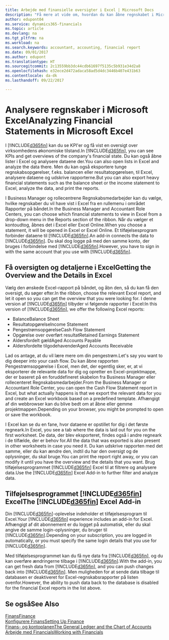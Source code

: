 ```yaml
---
title: Arbejde med finansielle oversigter i Excel | Microsoft Docs
description: "Få mere at vide om, hvordan du kan åbne regnskabet i Microsoft Excel fra Dynamics 365 for Financials for bedre analyse."
author: edupont04
ms.service: dynamics365-financials
ms.topic: article
ms.devlang: na
ms.tgt_pltfrm: na
ms.workload: na
ms.search.keywords: accountant, accounting, financial report
ms.date: 09/01/2017
ms.author: edupont
ms.translationtype: HT
ms.sourcegitcommit: 2c13559bb3dc44cdb61697f5135c5b931e34d2a8
ms.openlocfilehash: e32ece2d472adaca58ad5d4dc3446b407e431b63
ms.contentlocale: da-dk
ms.lasthandoff: 09/22/2017

---
```

# <a name="analyzing-financial-statements-in-microsoft-excel"></a><span data-ttu-id="e85de-103">Analysere regnskaber i Microsoft Excel</span><span class="sxs-lookup"><span data-stu-id="e85de-103">Analyzing Financial Statements in Microsoft Excel</span></span>
<span data-ttu-id="e85de-104">I [!INCLUDE[d365fin](includes/d365fin_md.md)] kan du se KPI'er og få vist en oversigt over virksomhedens økonomiske tilstand.</span><span class="sxs-lookup"><span data-stu-id="e85de-104">In [!INCLUDE[d365fin](includes/d365fin_md.md)], you can see KPIs and get overviews of the company's financial state.</span></span> <span data-ttu-id="e85de-105">Du kan også åbne lister i Excel og analysere dataene der.</span><span class="sxs-lookup"><span data-stu-id="e85de-105">You can also open lists in Excel and analyze the data there.</span></span> <span data-ttu-id="e85de-106">Men du kan også eksportere tunge regnskabsopgørelser, f.eks. balancen eller resultatopgørelsen, til Excel, analysere dataene og udskrive rapporterne.</span><span class="sxs-lookup"><span data-stu-id="e85de-106">But you can also export heavy financial statements such as the balance sheet or the income statement to Excel, analyze the data, and print the reports.</span></span>  

<span data-ttu-id="e85de-107">I Business Manager og rollecentrene Regnskabsmedarbejder kan du vælge, hvilke regnskaber du vil have vist i Excel fra en rullemenu i området Rapporter på båndet.</span><span class="sxs-lookup"><span data-stu-id="e85de-107">In the Business Manager and Accountant Role Centers, you can choose which financial statements to view in Excel from a drop-down menu in the Reports section of the ribbon.</span></span> <span data-ttu-id="e85de-108">Når du vælger et kontoudtog, åbnes det i Excel eller Excel Online.</span><span class="sxs-lookup"><span data-stu-id="e85de-108">When you choose a statement, it will be opened in Excel or Excel Online.</span></span> <span data-ttu-id="e85de-109">Et tilføjelsesprogram forbinder dataene til [!INCLUDE[d365fin](includes/d365fin_md.md)].</span><span class="sxs-lookup"><span data-stu-id="e85de-109">An add-in connects the data to [!INCLUDE[d365fin](includes/d365fin_md.md)].</span></span> <span data-ttu-id="e85de-110">Du skal dog logge på med den samme konto, der bruges i forbindelse med [!INCLUDE[d365fin](includes/d365fin_md.md)].</span><span class="sxs-lookup"><span data-stu-id="e85de-110">However, you have to sign in with the same account that you use with [!INCLUDE[d365fin](includes/d365fin_md.md)].</span></span>  

## <a name="getting-the-overview-and-the-details-in-excel"></a><span data-ttu-id="e85de-111">Få oversigten og detaljerne i Excel</span><span class="sxs-lookup"><span data-stu-id="e85de-111">Getting the Overview and the Details in Excel</span></span>
<span data-ttu-id="e85de-112">Vælg den ønskede Excel-rapport på båndet, og åbn den, så du kan få den oversigt, du søger efter.</span><span class="sxs-lookup"><span data-stu-id="e85de-112">In the ribbon, choose the relevant Excel report, and let it open so you can get the overview that you were looking for.</span></span> <span data-ttu-id="e85de-113">I denne version af [!INCLUDE[d365fin](includes/d365fin_md.md)] tilbyder vi følgende rapporter i Excel:</span><span class="sxs-lookup"><span data-stu-id="e85de-113">In this version of [!INCLUDE[d365fin](includes/d365fin_md.md)], we offer the following Excel reports:</span></span>

- <span data-ttu-id="e85de-114">Balance</span><span class="sxs-lookup"><span data-stu-id="e85de-114">Balance Sheet</span></span>  
- <span data-ttu-id="e85de-115">Resultatopgørelse</span><span class="sxs-lookup"><span data-stu-id="e85de-115">Income Statement</span></span>  
- <span data-ttu-id="e85de-116">Pengestrømsopgørelse</span><span class="sxs-lookup"><span data-stu-id="e85de-116">Cash Flow Statement</span></span>  
- <span data-ttu-id="e85de-117">Opgørelse over overført resultat</span><span class="sxs-lookup"><span data-stu-id="e85de-117">Retained Earnings Statement</span></span>  
- <span data-ttu-id="e85de-118">Aldersfordelt gæld</span><span class="sxs-lookup"><span data-stu-id="e85de-118">Aged Accounts Payable</span></span>  
- <span data-ttu-id="e85de-119">Aldersfordelte tilgodehavender</span><span class="sxs-lookup"><span data-stu-id="e85de-119">Aged Accounts Receivable</span></span>  

<span data-ttu-id="e85de-120">Lad os antage, at du vil lære mere om din pengestrøm.</span><span class="sxs-lookup"><span data-stu-id="e85de-120">Let's say you want to dig deeper into your cash flow.</span></span> <span data-ttu-id="e85de-121">Du kan åbne rapporten Pengestrømsopgørelse i Excel, men det, der egentlig sker, er, at vi eksporterer de relevante data for dig og opretter en Excel-projektmappe, der er baseret på en foruddefineret skabelon fra Business Manager eller rollecenteret Regnskabsmedarbejder.</span><span class="sxs-lookup"><span data-stu-id="e85de-121">From the Business Manager or Accountant Role Center, you can open the Cash Flow Statement report in Excel, but what actually happens is that we export the relevant data for you and create an Excel workbook based on a predefined template.</span></span> <span data-ttu-id="e85de-122">Afhængigt af din webbrowser kan du blive bedt om at åbne eller gemme projektmappen.</span><span class="sxs-lookup"><span data-stu-id="e85de-122">Depending on your browser, you might be prompted to open or save the workbook.</span></span>  

<span data-ttu-id="e85de-123">I Excel kan se du en fane, hvor dataene er opstillet for dig i det første regneark.</span><span class="sxs-lookup"><span data-stu-id="e85de-123">In Excel, you see a tab where the data is laid out for you on the first worksheet.</span></span> <span data-ttu-id="e85de-124">De data, der blev eksporteret, findes også i andre regneark i de tilfælde, der er behov for.</span><span class="sxs-lookup"><span data-stu-id="e85de-124">All the data that was exported is also present in other worksheets in case you need it.</span></span> <span data-ttu-id="e85de-125">Du kan udskrive rapporten med det samme, eller du kan ændre den, indtil du har den oversigt og de oplysninger, du skal bruge.</span><span class="sxs-lookup"><span data-stu-id="e85de-125">You can print the report right away, or you can modify it until you have the overview and the details that you want.</span></span> <span data-ttu-id="e85de-126">Brug tilføjelsesprogrammet [!INCLUDE[d365fin](includes/d365fin_md.md)] Excel til at filtrere og analysere data.</span><span class="sxs-lookup"><span data-stu-id="e85de-126">Use the [!INCLUDE[d365fin](includes/d365fin_md.md)] Excel Add-in to further filter and analyze data.</span></span>  

## <a name="the-included365finincludesd365finmdmd-excel-add-in"></a><span data-ttu-id="e85de-127">Tilføjelsesprogrammet [!INCLUDE[d365fin](includes/d365fin_md.md)] Excel</span><span class="sxs-lookup"><span data-stu-id="e85de-127">The [!INCLUDE[d365fin](includes/d365fin_md.md)] Excel Add-in</span></span>
<span data-ttu-id="e85de-128">Din [!INCLUDE[d365fin](includes/d365fin_md.md)]-oplevelse indeholder et tilføjelsesprogram til Excel.</span><span class="sxs-lookup"><span data-stu-id="e85de-128">Your [!INCLUDE[d365fin](includes/d365fin_md.md)] experience includes an add-in for Excel.</span></span> <span data-ttu-id="e85de-129">Afhængigt af dit abonnement er du logget på automatisk, eller du skal angive de samme login-oplysninger, du bruger til [!INCLUDE[d365fin](includes/d365fin_md.md)].</span><span class="sxs-lookup"><span data-stu-id="e85de-129">Depending on your subscription, you are logged in automatically, or you must specify the same login details that you use for [!INCLUDE[d365fin](includes/d365fin_md.md)].</span></span>  

<span data-ttu-id="e85de-130">Med tilføjelsesprogrammet kan du få nye data fra [!INCLUDE[d365fin](includes/d365fin_md.md)], og du kan overføre ændringerne tilbage i [!INCLUDE[d365fin](includes/d365fin_md.md)].</span><span class="sxs-lookup"><span data-stu-id="e85de-130">With the add-in, you can get fresh data from [!INCLUDE[d365fin](includes/d365fin_md.md)], and you can push changes back into [!INCLUDE[d365fin](includes/d365fin_md.md)].</span></span> <span data-ttu-id="e85de-131">Men muligheden for at sende data tilbage til databasen er deaktiveret for Excel-regnskabsrapporter på listen ovenfor.</span><span class="sxs-lookup"><span data-stu-id="e85de-131">However, the ability to push data back to the database is disabled for the financial Excel reports in the list above.</span></span>  

## <a name="see-also"></a><span data-ttu-id="e85de-132">Se også</span><span class="sxs-lookup"><span data-stu-id="e85de-132">See Also</span></span>
[<span data-ttu-id="e85de-133">Finans</span><span class="sxs-lookup"><span data-stu-id="e85de-133">Finance</span></span>](finance.md)  
[<span data-ttu-id="e85de-134">Konfigurere Finans</span><span class="sxs-lookup"><span data-stu-id="e85de-134">Setting Up Finance</span></span>](finance-setup-finance.md)  
[<span data-ttu-id="e85de-135">Finans- og kontoplanen</span><span class="sxs-lookup"><span data-stu-id="e85de-135">The General Ledger and the Chart of Accounts</span></span>](finance-general-ledger.md)  
[<span data-ttu-id="e85de-136">Arbejde med Financials</span><span class="sxs-lookup"><span data-stu-id="e85de-136">Working with Financials</span></span>](ui-work-product.md)  

